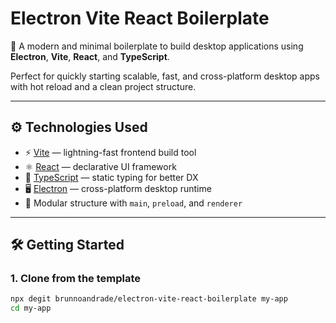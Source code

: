 # Electron Vite React Boilerplate

🚀 A modern and minimal boilerplate to build desktop applications using **Electron**, **Vite**, **React**, and **TypeScript**.

Perfect for quickly starting scalable, fast, and cross-platform desktop apps with hot reload and a clean project structure.

---

## ⚙️ Technologies Used

- ⚡️ [Vite](https://vitejs.dev/) — lightning-fast frontend build tool
- ⚛️ [React](https://reactjs.org/) — declarative UI framework
- 🧠 [TypeScript](https://www.typescriptlang.org/) — static typing for better DX
- 🖥️ [Electron](https://www.electronjs.org/) — cross-platform desktop runtime
- 🧩 Modular structure with `main`, `preload`, and `renderer`

---

## 🛠️ Getting Started

### 1. Clone from the template

```bash
npx degit brunnoandrade/electron-vite-react-boilerplate my-app
cd my-app
```
